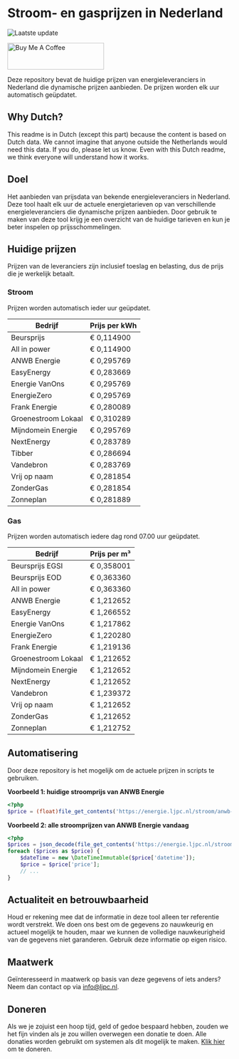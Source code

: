 # Stroom- en gasprijzen in Nederland

![Laatste update](https://img.shields.io/badge/laatste%20update-2025--05--21%2023%3A00%20CET-brightgreen)

<a href="https://www.buymeacoffee.com/Lars-" target="_blank"><img src="https://cdn.buymeacoffee.com/buttons/v2/default-orange.png" alt="Buy Me A Coffee" height="60" style="height: 60px !important;width: 217px !important;" ></a>

Deze repository bevat de huidige prijzen van energieleveranciers in Nederland die dynamische prijzen aanbieden. De prijzen worden elk uur automatisch geüpdatet.

## Why Dutch?

This readme is in Dutch (except this part) because the content is based on Dutch data. We cannot imagine that anyone outside the Netherlands would need this data. If you do, please let us know. Even with this Dutch readme, we think
everyone will understand how it works.

## Doel

Het aanbieden van prijsdata van bekende energieleveranciers in Nederland. Deze tool haalt elk uur de actuele energietarieven op van verschillende energieleveranciers die dynamische prijzen aanbieden. Door gebruik te maken van deze tool
krijg je een overzicht van de huidige tarieven en kun je beter inspelen op prijsschommelingen.

## Huidige prijzen

Prijzen van de leveranciers zijn inclusief toeslag en belasting, dus de prijs die je werkelijk betaalt.

### Stroom

Prijzen worden automatisch ieder uur geüpdatet.

 Bedrijf | Prijs per kWh 
---------|---------------
Beursprijs | € 0,114900
All in power | € 0,114900
ANWB Energie | € 0,295769
EasyEnergy | € 0,283669
Energie VanOns | € 0,295769
EnergieZero | € 0,295769
Frank Energie | € 0,280089
Groenestroom Lokaal | € 0,310289
Mijndomein Energie | € 0,295769
NextEnergy | € 0,283789
Tibber | € 0,286694
Vandebron | € 0,283769
Vrij op naam | € 0,281854
ZonderGas | € 0,281854
Zonneplan | € 0,281889


### Gas

Prijzen worden automatisch iedere dag rond 07.00 uur geüpdatet.

 Bedrijf | Prijs per m³ 
---------|--------------
Beursprijs EGSI | € 0,358001
Beursprijs EOD | € 0,363360
All in power | € 0,363360
ANWB Energie | € 1,212652
EasyEnergy | € 1,266552
Energie VanOns | € 1,217862
EnergieZero | € 1,220280
Frank Energie | € 1,219136
Groenestroom Lokaal | € 1,212652
Mijndomein Energie | € 1,212652
NextEnergy | € 1,212652
Vandebron | € 1,239372
Vrij op naam | € 1,212652
ZonderGas | € 1,212652
Zonneplan | € 1,212752


## Automatisering

Door deze repository is het mogelijk om de actuele prijzen in scripts te gebruiken.

**Voorbeeld 1: huidige stroomprijs van ANWB Energie**

```php
<?php
$price = (float)file_get_contents('https://energie.ljpc.nl/stroom/anwb-energie-nu.txt');

```

**Voorbeeld 2: alle stroomprijzen van ANWB Energie vandaag**

```php
<?php
$prices = json_decode(file_get_contents('https://energie.ljpc.nl/stroom/all-in-power-vandaag.json'),true);
foreach ($prices as $price) {
    $dateTime = new \DateTimeImmutable($price['datetime']);
    $price = $price['price'];
    // ...
}
```

## Actualiteit en betrouwbaarheid

Houd er rekening mee dat de informatie in deze tool alleen ter referentie wordt verstrekt. We doen ons best om de gegevens zo nauwkeurig en actueel mogelijk te houden, maar we kunnen de volledige nauwkeurigheid van de gegevens niet
garanderen. Gebruik deze informatie op eigen risico.

## Maatwerk

Geïnteresseerd in maatwerk op basis van deze gegevens of iets anders? Neem dan contact op
via [info@ljpc.nl](mailto:info@ljpc.nl?subject=Energie%20prijzen).

## Doneren

Als we je zojuist een hoop tijd, geld of gedoe bespaard hebben, zouden we het fijn vinden als je zou willen overwegen een
donatie te doen. Alle donaties worden gebruikt om systemen als dit mogelijk te
maken. [Klik hier](https://www.buymeacoffee.com/Lars-) om te doneren.
